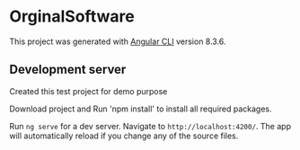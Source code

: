 # OrginalSoftware

This project was generated with [Angular CLI](https://github.com/angular/angular-cli) version 8.3.6.

## Development server
Created this test project for demo purpose

Download project  and 
Run 'npm install' to install all required packages.

Run `ng serve` for a dev server. Navigate to `http://localhost:4200/`. The app will automatically reload if you change any of the source files.


